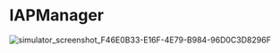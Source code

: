 # IAPManager

![simulator_screenshot_F46E0B33-E16F-4E79-B984-96D0C3D8296F](https://github.com/user-attachments/assets/7857e522-53f5-41f8-b6a1-bd5885f1eb12)
